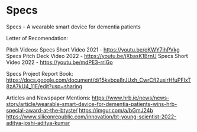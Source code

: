 # Specs
Specs - A wearable smart device for dementia patients

Letter of Recomendation:


Pitch Videos:
Specs Short Video 2021 - https://youtu.be/oKWY7ihPVkg
Specs Pitch Deck Video 2022 - https://youtu.be/jXbasK1BrnU
Specs Short Video 2022 - https://youtu.be/mdPE3-rrIGo

Specs Project Report Book:
https://docs.google.com/document/d/15kvbce8rJUxh_CwrCfI2usirHfuPFlxT8zA7kU4_11E/edit?usp=sharing

Articles and Newspaper Mentions:
https://www.hrb.ie/news/news-story/article/wearable-smart-device-for-dementia-patients-wins-hrb-special-award-at-the-btyste/
https://imgur.com/a/bGmJ24b
https://www.siliconrepublic.com/innovation/bt-young-scientist-2022-aditya-joshi-aditya-kumar
